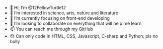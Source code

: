 - 👋 Hi, I’m @12FellowTurtle12
- 👀 I’m interested in science, arts, nature and literature
- 🌱 I’m currently focusing on front-end developing
- 💞️ I’m looking to collaborate on everything that will help me learn
- 📫 You can reach me through my GitHub
- 😓 Can only code in HTML, CSS, Javascript, C-sharp and Python; pls no bully

<!---
12FellowTurtle12/12FellowTurtle12 is a ✨ special ✨ repository because its `README.md` (this file) appears on your GitHub profile.
You can click the Preview link to take a look at your changes.
--->
